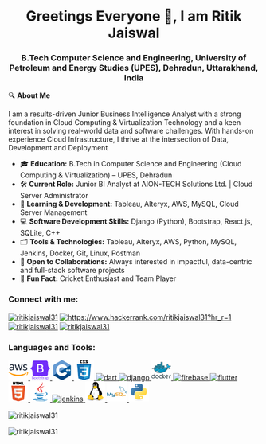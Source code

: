 <h1 align="center">Greetings Everyone 👋, I am Ritik Jaiswal</h1>
<h3 align="center">B.Tech Computer Science and Engineering, University of Petroleum and Energy Studies (UPES), Dehradun, Uttarakhand, India</h3>

🔍 **About Me**

I am a results-driven Junior Business Intelligence Analyst with a strong foundation in Cloud Computing & Virtualization Technology and a keen interest in solving real-world data and software challenges. With hands-on experience Cloud Infrastructure, I thrive at the intersection of Data, Development and Deployment

- 🎓 **Education:** B.Tech in Computer Science and Engineering (Cloud Computing & Virtualization) – UPES, Dehradun  
- 🛠️ **Current Role:** Junior BI Analyst at AION-TECH Solutions Ltd. | Cloud Server Administrator  
- 🧠 **Learning & Development:** Tableau, Alteryx, AWS, MySQL, Cloud Server Management  
- 💻 **Software Development Skills:** Django (Python), Bootstrap, React.js, SQLite, C++  
- 🗂️ **Tools & Technologies:** Tableau, Alteryx, AWS, Python, MySQL, Jenkins, Docker, Git, Linux, Postman  
- 🤝 **Open to Collaborations:** Always interested in impactful, data-centric and full-stack software projects  
- 🏏 **Fun Fact:** Cricket Enthusiast and Team Player  

<h3 align="left">Connect with me:</h3>
<p align="left">
<a href="https://linkedin.com/in/ritikjaiswal31" target="blank"><img align="center" src="https://raw.githubusercontent.com/rahuldkjain/github-profile-readme-generator/master/src/images/icons/Social/linked-in-alt.svg" alt="ritikjaiswal31" height="30" width="40" /></a>
<a href="https://www.hackerrank.com/https://www.hackerrank.com/ritikjaiswal31?hr_r=1" target="blank"><img align="center" src="https://raw.githubusercontent.com/rahuldkjain/github-profile-readme-generator/master/src/images/icons/Social/hackerrank.svg" alt="https://www.hackerrank.com/ritikjaiswal31?hr_r=1" height="30" width="40" /></a>
<a href="https://www.leetcode.com/ritikjaiswal31" target="blank"><img align="center" src="https://raw.githubusercontent.com/rahuldkjain/github-profile-readme-generator/master/src/images/icons/Social/leet-code.svg" alt="ritikjaiswal31" height="30" width="40" /></a>
<a href="https://auth.geeksforgeeks.org/user/ritikjaiswal31" target="blank"><img align="center" src="https://raw.githubusercontent.com/rahuldkjain/github-profile-readme-generator/master/src/images/icons/Social/geeks-for-geeks.svg" alt="ritikjaiswal31" height="30" width="40" /></a>
</p>

<h3 align="left">Languages and Tools:</h3>
<p align="left"> <a href="https://aws.amazon.com" target="_blank" rel="noreferrer"> <img src="https://raw.githubusercontent.com/devicons/devicon/master/icons/amazonwebservices/amazonwebservices-original-wordmark.svg" alt="aws" width="40" height="40"/> </a> <a href="https://getbootstrap.com" target="_blank" rel="noreferrer"> <img src="https://raw.githubusercontent.com/devicons/devicon/master/icons/bootstrap/bootstrap-plain-wordmark.svg" alt="bootstrap" width="40" height="40"/> </a> <a href="https://www.w3schools.com/cpp/" target="_blank" rel="noreferrer"> <img src="https://raw.githubusercontent.com/devicons/devicon/master/icons/cplusplus/cplusplus-original.svg" alt="cplusplus" width="40" height="40"/> </a> <a href="https://www.w3schools.com/css/" target="_blank" rel="noreferrer"> <img src="https://raw.githubusercontent.com/devicons/devicon/master/icons/css3/css3-original-wordmark.svg" alt="css3" width="40" height="40"/> </a> <a href="https://dart.dev" target="_blank" rel="noreferrer"> <img src="https://www.vectorlogo.zone/logos/dartlang/dartlang-icon.svg" alt="dart" width="40" height="40"/> </a> <a href="https://www.djangoproject.com/" target="_blank" rel="noreferrer"> <img src="https://cdn.worldvectorlogo.com/logos/django.svg" alt="django" width="40" height="40"/> </a> <a href="https://www.docker.com/" target="_blank" rel="noreferrer"> <img src="https://raw.githubusercontent.com/devicons/devicon/master/icons/docker/docker-original-wordmark.svg" alt="docker" width="40" height="40"/> </a> <a href="https://firebase.google.com/" target="_blank" rel="noreferrer"> <img src="https://www.vectorlogo.zone/logos/firebase/firebase-icon.svg" alt="firebase" width="40" height="40"/> </a> <a href="https://flutter.dev" target="_blank" rel="noreferrer"> <img src="https://www.vectorlogo.zone/logos/flutterio/flutterio-icon.svg" alt="flutter" width="40" height="40"/> </a> <a href="https://www.w3.org/html/" target="_blank" rel="noreferrer"> <img src="https://raw.githubusercontent.com/devicons/devicon/master/icons/html5/html5-original-wordmark.svg" alt="html5" width="40" height="40"/> </a> <a href="https://www.java.com" target="_blank" rel="noreferrer"> <img src="https://raw.githubusercontent.com/devicons/devicon/master/icons/java/java-original.svg" alt="java" width="40" height="40"/> </a> <a href="https://www.jenkins.io" target="_blank" rel="noreferrer"> <img src="https://www.vectorlogo.zone/logos/jenkins/jenkins-icon.svg" alt="jenkins" width="40" height="40"/> </a> <a href="https://www.linux.org/" target="_blank" rel="noreferrer"> <img src="https://raw.githubusercontent.com/devicons/devicon/master/icons/linux/linux-original.svg" alt="linux" width="40" height="40"/> </a> <a href="https://www.mysql.com/" target="_blank" rel="noreferrer"> <img src="https://raw.githubusercontent.com/devicons/devicon/master/icons/mysql/mysql-original-wordmark.svg" alt="mysql" width="40" height="40"/> </a> <a href="https://www.python.org" target="_blank" rel="noreferrer"> <img src="https://raw.githubusercontent.com/devicons/devicon/master/icons/python/python-original.svg" alt="python" width="40" height="40"/> </a> </p>

<p><img align="center" src="https://github-readme-stats.vercel.app/api/top-langs?username=ritikjaiswal31&show_icons=true&locale=en&layout=compact" alt="ritikjaiswal31" /></p>

<p><img align="center" src="https://github-readme-streak-stats.herokuapp.com/?user=ritikjaiswal31&" alt="ritikjaiswal31" /></p>


